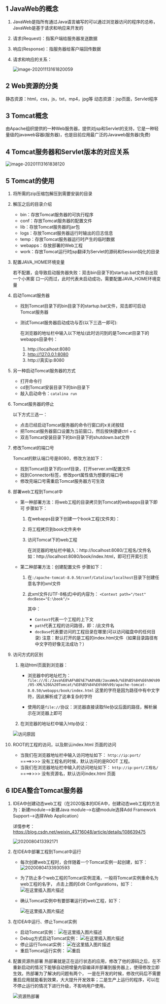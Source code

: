 ## 1 JavaWeb的概念

1. JavaWeb是指所有通过Java语言编写的可以通过浏览器访问的程序的总称，
   JavaWeb是基于请求和响应来开发的

2. 请求(Request)：指客户端给服务器发送数据

3. 响应(Response)：指服务器给客户端回传数据

4. 请求和响应的关系：

   ![image-20201113161820059](https://raw.githubusercontent.com/jchenTech/images/main/img/20201129170929.png)

## 2 Web资源的分类

静态资源：html，css，js，txt，mp4，jpg等
动态资源：jsp页面，Servlet程序

## 3 Tomcat概念

由Apache组织提供的一种Web服务器，提供对jsp和Servlet的支持，它是一种轻量级的javaweb容器(服务器)，也是目前应用最广泛的Javaweb服务器(免费)

## 4 Tomcat服务器和Servlet版本的对应关系

![image-20201113161838120](https://gitee.com/jchenTech/images/raw/master/img/20201113161844.png)

## 5 Tomcat的使用

1. 将所需的zip压缩包解压到需要安装的目录

2. 解压之后的目录介绍

   * bin：存放Tomcat服务器的可执行程序
   * conf：存放Tomcat服务器的配置文件
   * lib：存放Tomcat服务器的jar包
   * logs：存放Tomcat服务器运行时输出的日志信息
   * temp：存放Tomcat服务器运行时产生的临时数据
   * webapps：存放部署的Web工程
   * work：存放Tomcat运行时jsp翻译为Servlet的源码和Session钝化的目录

3. 配置JAVA_HOME环境变量

   若不配置，会导致启动服务器失败：双击bin目录下的startup.bat文件会出现一个小黑窗 口一闪而过，此时代表未启动成功，需要配置JAVA_HOME环境变量

4. 启动Tomcat服务器

   * 找到Tomcat目录下的bin目录下的startup.bat文件，双击即可启动Tomcat服务器

   * 测试Tomcat服务器启动成功与否(以下三选一即可):

     在浏览器的地址栏中输入以下地址(此时访问到的是Tomcat目录下的webapps目录中)：

     1. http://localhost:8080
     2. http://127.0.0.1:8080
     3. http://真实ip:8080

5. 另一种启动Tomcat服务器的方式
   * 打开命令行
   * cd到Tomcat安装目录下的bin目录下
   * 敲入启动命令：`catalina run`

6. Tomcat服务器的停止

   以下方式三选一：

   * 点击已经启动Tomcat服务器的命令行窗口的x关闭按钮
   * 把Tomcat服务器窗口设置为当前窗口，然后按快捷键ctrl + c
   * 双击Tomcat安装目录下的bin目录下的shutdown.bat文件

7. 修改Tomcat的端口号

   Tomcat的默认端口号是8080，修改方法如下：

   * 找到Tomcat目录下的conf目录，打开server.xml配置文件
   * 找到Connector标签，修改port属性值为想要的端口号
   * 修改完端口号需重启Tomcat服务器方可生效

8. 部署web工程到Tomcat中

   * 第一种部署方法：将web工程的目录拷贝到Tomcat的webapps目录下即可
     步骤如下：

     1. 在webapps目录下创建一个book工程(文件夹)：

     2. 将工程拷贝到book文件夹中

     3. 访问Tomcat下的web工程

        在浏览器的地址栏中输入：http://localhost:8080/工程名/文件名
        如：http://localhost:8080/book/index.html，即可打开索引页

   * 第二种部署方法：创建配置文件
     步骤如下：

     1. 在`:/apache-tomcat-8.0.50/conf/Catalina/localhost`目录下创建任意名字的xml文件

     2. 此xml文件(UTF-8格式)中的内容为：
        `<Context path="/test" docBase="E:\book"/>`

        其中：

        * `Context`代表一个工程的上下文
        * `path`代表工程的访问路径，即：/此文件名
        * `docBase`代表要访问的工程目录在哪里(可以访问磁盘中的任何目录)
          注意：默认打开的是工程的index.html文件（如果目录路径有中文字符好像无法成功？）

9. 访问方式的区别

   1. 拖动html页面到浏览器：

      * 浏览器中的地址栏为：`file:///E:/Java%E8%AF%BE%E7%A8%8B/JavaWeb/%E8%B5%84%E6%96%99/05-XML%20&%20Tomcat/%E8%B5%84%E6%96%99/apache-tomcat-8.0.50/webapps/book/index.html` 这里的字符是因为路径中有中文字符，因此解析成了这串复杂的字符

      * 使用的是`file://`协议：浏览器直接读取file协议后面的路径，解析展示在浏览器上即可

   2. 在浏览器的地址栏中输入http协议：

   ![访问原因](https://raw.githubusercontent.com/jchenTech/images/main/img/20201030140745.jpg)

   

10. ROOT的工程的访问，以及默认index.html 页面的访问

    * 当我们在浏览器地址栏中输入访问地址如下：
      `http://ip:port/` ====>>>> 没有工程名的时候，默认访问的是ROOT 工程。
    * 当我们在浏览器地址栏中输入的访问地址如下：
      `http://ip:port/工程名/` ====>>>> 没有资源名，默认访问index.html 页面

## 6 IDEA整合Tomcat服务器

1. IDEA中创建动态web工程（在2020版本的IDEA中，创建动态web工程的方法为：新建module-->新建Java module-->右键module选择Add Framework Support-->选择Web Application）

   详情参考：https://blog.csdn.net/weixin_43716048/article/details/108639475

   ![2020080413392171](https://raw.githubusercontent.com/jchenTech/images/main/img/20201030143439.png)

2. 在IDEA中部署工程到Tomcat中运行

   * 每次创建web工程时，会伴随着一个Tomcat实例一起创建，如下：
     ![20200804133930593](https://raw.githubusercontent.com/jchenTech/images/main/img/20201030143449.png)

   * 为了防止多个web工程的Tomcat实例混淆，一般将Tomcat实例重命名为web工程的名字， 点击上图的Edit Configurations，如下：
     ![在这里插入图片描述](https://raw.githubusercontent.com/jchenTech/images/main/img/20201030145418.png)

   * 确认Tomcat实例中有要部署运行的web工程，如下：

     ![在这里插入图片描述](https://raw.githubusercontent.com/jchenTech/images/main/img/20201030145352.平、)

3. 在IDEA中运行、停止Tomcat实例
   * 启动Tomcat实例：
     ![在这里插入图片描述](https://img-blog.csdnimg.cn/20200804134026228.png)
   * Debug方式启动Tomcat实例：
     ![在这里插入图片描述](https://img-blog.csdnimg.cn/2020080413403187.png)
   *  停止运行Tomcat实例：
     ![在这里插入图片描述](https://img-blog.csdnimg.cn/20200804134043115.png)
   * 重启Tomcat运行实例：
     ![重启](https://raw.githubusercontent.com/jchenTech/images/main/img/20201030152906.jpg)

4. 配置资源热部署
   热部署就是正在运行状态的应用，修改了他的源码之后，在不重新启动的情况下能够自动把增量内容编译并部署到服务器上，使得修改立即生效。热部署为了解决的问题有两个， 一是在开发的时候，修改代码后不需要重启应用就能看到效果，大大提升开发效率；二是生产上运行的程序，可以在不停止运行的情况下进行升级，不影响用户使用。

   ![资源热部署](https://raw.githubusercontent.com/jchenTech/images/main/img/20201030152815.jpg)

